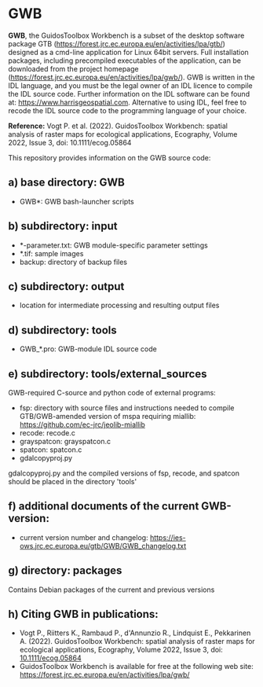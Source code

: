 # GWB
**GWB**, the GuidosToolbox Workbench is a subset of the desktop software package GTB (https://forest.jrc.ec.europa.eu/en/activities/lpa/gtb/) designed as a cmd-line application for Linux 64bit servers. Full installation packages, including precompiled executables of the application, can be downloaded from the project homepage (https://forest.jrc.ec.europa.eu/en/activities/lpa/gwb/). GWB is written in the IDL language, and you must be the legal owner of an IDL licence to compile the IDL source code. Further information on the IDL software can be found at: https://www.harrisgeospatial.com. Alternative to using IDL, feel free to recode the IDL source code to the programming language of your choice.

**Reference:** Vogt P. et al. (2022). GuidosToolbox Workbench: spatial analysis of raster maps for ecological applications, Ecography, Volume 2022, Issue 3, doi: 10.1111/ecog.05864

This repository provides information on the GWB source code:

a) base directory: GWB
-----------
-   GWB*: GWB bash-launcher scripts

b) subdirectory: input
-------
-   *-parameter.txt: GWB module-specific parameter settings
-   *.tif: sample images
-   backup: directory of backup files 

c) subdirectory: output
-------
-   location for intermediate processing and resulting output files

d) subdirectory: tools
-------
-   GWB_*.pro: GWB-module IDL source code

e) subdirectory: tools/external_sources
------
GWB-required C-source and python code of external programs:
-   fsp: directory with source files and instructions needed to compile GTB/GWB-amended version of mspa requiring miallib: https://github.com/ec-jrc/jeolib-miallib
-   recode: recode.c
-   grayspatcon: grayspatcon.c
-   spatcon: spatcon.c
-   gdalcopyproj.py

gdalcopyproj.py and the compiled versions of fsp, recode, and spatcon should be placed in the directory 'tools'

f) additional documents of the current GWB-version:
-----
-   current version number and changelog: https://ies-ows.jrc.ec.europa.eu/gtb/GWB/GWB_changelog.txt

g) directory: packages
--------
Contains Debian packages of the current and previous versions

h) Citing GWB in publications:
-----
-   Vogt P., Riitters K., Rambaud P., d'Annunzio R., Lindquist E., Pekkarinen A. (2022). GuidosToolbox Workbench: spatial analysis of raster maps for ecological applications, Ecography, Volume 2022, Issue 3, doi: [10.1111/ecog.05864](https://doi.org/10.1111/ecog.05864)
-   GuidosToolbox Workbench is available for free at the following web site: https://forest.jrc.ec.europa.eu/en/activities/lpa/gwb/

